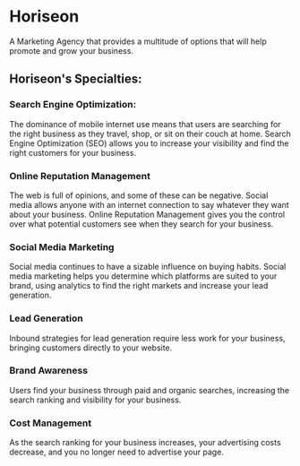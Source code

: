 # Horiseon
A Marketing Agency that provides a multitude of options that will help promote and grow your business. 

## Horiseon's Specialties: 

### Search Engine Optimization: 
The dominance of mobile internet use means that users are searching for the right business as they travel, shop, or sit on their couch at home. Search Engine Optimization (SEO) allows you to increase your visibility and find the right customers for your business.

### Online Reputation Management
The web is full of opinions, and some of these can be negative. Social media allows anyone with an internet connection to say whatever they want about your business. Online Reputation Management gives you the control over what potential customers see when they search for your business.

### Social Media Marketing
Social media continues to have a sizable influence on buying habits. Social media marketing helps you determine which platforms are suited to your brand, using analytics to find the right markets and increase your lead generation.

### Lead Generation
Inbound strategies for lead generation require less work for your business, bringing customers directly to your website.

### Brand Awareness
Users find your business through paid and organic searches, increasing the search ranking and visibility for your business.

### Cost Management
As the search ranking for your business increases, your advertising costs decrease, and you no longer need to advertise your page.

